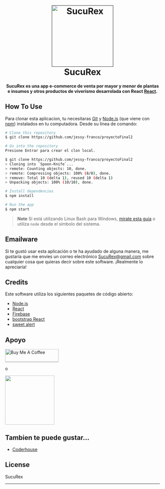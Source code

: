 <!-- # Getting Started with Create React App

This project was bootstrapped with [Create React App](https://github.com/facebook/create-react-app).

## Available Scripts

In the project directory, you can run:

### `npm start`

Runs the app in the development mode.\
Open [http://localhost:3000](http://localhost:3000) to view it in your browser.

The page will reload when you make changes.\
You may also see any lint errors in the console.

### `npm test`

Launches the test runner in the interactive watch mode.\
See the section about [running tests](https://facebook.github.io/create-react-app/docs/running-tests) for more information.

### `npm run build`

Builds the app for production to the `build` folder.\
It correctly bundles React in production mode and optimizes the build for the best performance.

The build is minified and the filenames include the hashes.\
Your app is ready to be deployed!

See the section about [deployment](https://facebook.github.io/create-react-app/docs/deployment) for more information.

### `npm run eject`

**Note: this is a one-way operation. Once you `eject`, you can't go back!**

If you aren't satisfied with the build tool and configuration choices, you can `eject` at any time. This command will remove the single build dependency from your project.

Instead, it will copy all the configuration files and the transitive dependencies (webpack, Babel, ESLint, etc) right into your project so you have full control over them. All of the commands except `eject` will still work, but they will point to the copied scripts so you can tweak them. At this point you're on your own.

You don't have to ever use `eject`. The curated feature set is suitable for small and middle deployments, and you shouldn't feel obligated to use this feature. However we understand that this tool wouldn't be useful if you couldn't customize it when you are ready for it.

## Learn More

You can learn more in the [Create React App documentation](https://facebook.github.io/create-react-app/docs/getting-started).

To learn React, check out the [React documentation](https://reactjs.org/).

### Code Splitting

This section has moved here: [https://facebook.github.io/create-react-app/docs/code-splitting](https://facebook.github.io/create-react-app/docs/code-splitting)

### Analyzing the Bundle Size

This section has moved here: [https://facebook.github.io/create-react-app/docs/analyzing-the-bundle-size](https://facebook.github.io/create-react-app/docs/analyzing-the-bundle-size)

### Making a Progressive Web App

This section has moved here: [https://facebook.github.io/create-react-app/docs/making-a-progressive-web-app](https://facebook.github.io/create-react-app/docs/making-a-progressive-web-app)

### Advanced Configuration

This section has moved here: [https://facebook.github.io/create-react-app/docs/advanced-configuration](https://facebook.github.io/create-react-app/docs/advanced-configuration)

### Deployment

This section has moved here: [https://facebook.github.io/create-react-app/docs/deployment](https://facebook.github.io/create-react-app/docs/deployment)

### `npm run build` fails to minify

This section has moved here: [https://facebook.github.io/create-react-app/docs/troubleshooting#npm-run-build-fails-to-minify](https://facebook.github.io/create-react-app/docs/troubleshooting#npm-run-build-fails-to-minify)
 -->
 
<h1 align="center">
  <br>
  <a href=""><img src="https://w7.pngwing.com/pngs/482/442/png-transparent-tyrannosaurus-rex-dinosaur-drawing-illustration-dinosaur-head-painted-hand-photography-thumbnail.png" alt="SucuRex" width="200"></a>
  <br>
  SucuRex
  <br>
</h1>

<h4 align="center">SucuRex es una app e-commerce de venta por mayor y menor de plantas e insumos y otros productos de viverismo desarrolada con React <a href="https://es.reactjs.org/" target="_blank">React</a>.</h4>

## How To Use

Para clonar esta aplicacion, tu necesitaras [Git](https://git-scm.com) y [Node.js](https://nodejs.org/en/download/) (que viene con  [npm](http://npmjs.com)) instalados en tu computadora. Desde su línea de comando:

```bash
# Clone this repository
$ git clone https://github.com/jessy-franco/proyectoFinal2

# Go into the repository
Presione Entrar para crear el clon local.

$ git clone https://github.com/jessy-franco/proyectoFinal2
> Cloning into `Spoon-Knife`...
> remote: Counting objects: 10, done.
> remote: Compressing objects: 100% (8/8), done.
> remove: Total 10 (delta 1), reused 10 (delta 1)
> Unpacking objects: 100% (10/10), done.

# Install dependencies
$ npm install

# Run the app
$ npm start
```

> **Note**
>Si está utilizando Linux Bash para Windows, [mirate esta guia](https://www.howtogeek.com/261575/how-to-run-graphical-linux-desktop-applications-from-windows-10s-bash-shell/) o utiliza `node` desde el símbolo del sistema.


## Emailware

Si te gustó usar esta aplicación o te ha ayudado de alguna manera, me gustaría que me envíes un correo electrónico SucuRex@gmail.com sobre cualquier cosa que quieras decir sobre este software. ¡Realmente lo apreciaría!

## Credits

Este software utiliza los siguientes paquetes de código abierto:

- [Node.js](https://nodejs.org/)
- [React](https://es.reactjs.org/)
- [Firebase](https://firebase.google.com/?gclid=Cj0KCQiAvqGcBhCJARIsAFQ5ke717W1yEJITF_VI1LmwAP-BbjGbdkMyHJWyVR_6pbSi5JuylL1q6asaAnVBEALw_wcB&gclsrc=aw.ds)
- [bootstrap React](https://react-bootstrap.github.io/)
- [sweet alert](https://sweetalert2.github.io/)


## Apoyo

<a href="https://www.buymeacoffee.com/5Zn8Xh3l9" target="_blank"><img src="https://www.buymeacoffee.com/assets/img/custom_images/purple_img.png" alt="Buy Me A Coffee" style="height: 41px !important;width: 174px !important;box-shadow: 0px 3px 2px 0px rgba(190, 190, 190, 0.5) !important;-webkit-box-shadow: 0px 3px 2px 0px rgba(190, 190, 190, 0.5) !important;" ></a>

<p>o</p> 

<a href="https://www.patreon.com/amitmerchant">
	<img src="https://c5.patreon.com/external/logo/become_a_patron_button@2x.png" width="160">
</a>

## Tambien te puede gustar...

- [Coderhouse](https://www.coderhouse.com/) 


## License

SucuRex

---

